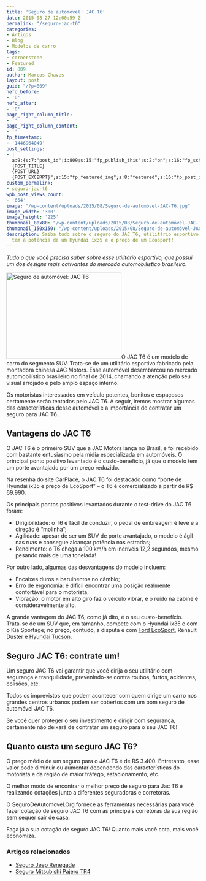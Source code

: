 ```yaml
---
title: 'Seguro de automóvel: JAC T6'
date: 2015-08-27 12:00:59 Z
permalink: "/seguro-jac-t6"
categories:
- Artigos
- Blog
- Modelos de carro
tags:
- cornerstone
- Featured
id: 809
author: Marcos Chaves
layout: post
guid: "/?p=809"
hefo_before:
- '0'
hefo_after:
- '0'
page_right_column_title:
- ''
page_right_column_content:
- ''
fp_timestamp:
- '1446964049'
post_settings:
- |
  a:9:{s:7:"post_id";i:809;s:15:"fp_publish_this";s:2:"on";s:16:"fp_schedule_this";s:3:"yes";s:11:"fp_datetime";s:0:"";s:18:"fp_timezone_offset";s:3:"120";s:8:"msg_body";s:66:"Novo post no {SITE_NAME}
  {POST_TITLE}
  {POST_URL}
  {POST_EXCERPT}";s:15:"fp_featured_img";s:8:"featured";s:16:"fp_post_img_text";s:0:"";s:5:"pages";a:2:{i:0;s:3:"own";i:1;s:15:"520743491417556";}}
custom_permalink:
- seguro-jac-t6
wpb_post_views_count:
- '654'
image: "/wp-content/uploads/2015/08/Seguro-de-automóvel-JAC-T6.jpg"
image_width: '300'
image_height: '225'
thumbnail_80x80: "/wp-content/uploads/2015/08/Seguro-de-automóvel-JAC-T6-80x80.jpg"
thumbnail_150x150: "/wp-content/uploads/2015/08/Seguro-de-automóvel-JAC-T6-150x150.jpg"
description: Saiba tudo sobre o seguro do JAC T6, utilitário esportivo estreante que
  tem a potência de um Hyundai ix35 e o preço de um Ecosport!
---
```


_Tudo o que você precisa saber sobre esse utilitário esportivo, que possui um dos designs mais cativantes do mercado automobilístico brasileiro._

[<img class="alignleft wp-image-3208 size-full" title="Seguro de automóvel: JAC T6" src="/wp-content/uploads/2015/08/Seguro-de-automóvel-JAC-T6.jpg" alt="Seguro de automóvel: JAC T6" width="300" height="225" srcset="/wp-content/uploads/2015/08/Seguro-de-automóvel-JAC-T6.jpg 300w, /wp-content/uploads/2015/08/Seguro-de-automóvel-JAC-T6-250x188.jpg 250w, /wp-content/uploads/2015/08/Seguro-de-automóvel-JAC-T6-120x90.jpg 120w" sizes="(max-width: 300px) 100vw, 300px" />](/wp-content/uploads/2015/08/Seguro-de-automóvel-JAC-T6.jpg)O JAC T6 é um modelo de carro do segmento SUV. Trata-se de um utilitário esportivo fabricado pela montadora chinesa JAC Motors. Esse automóvel desembarcou no mercado automobilístico brasileiro no final de 2014, chamando a atenção pelo seu visual arrojado e pelo amplo espaço interno.

Os motoristas interessados em veículo potentes, bonitos e espaçosos certamente serão tentados pelo JAC T6. A seguir, iremos mostrar algumas das características desse automóvel e a importância de contratar um seguro para JAC T6.

## Vantagens do JAC T6

O JAC T6 é o primeiro SUV que a JAC Motors lança no Brasil, e foi recebido com bastante entusiasmo pela mídia especializada em automóveis. O principal ponto positivo levantado é o custo-benefício, já que o modelo tem um porte avantajado por um preço reduzido.

Na resenha do site CarPlace, o JAC T6 foi destacado como “porte de Hyundai ix35 e preço de EcoSport” – o T6 é comercializado a partir de R$ 69.990.

Os principais pontos positivos levantados durante o test-drive do JAC T6 foram:

  * Dirigibilidade: o T6 é fácil de conduzir, o pedal de embreagem é leve e a direção é “molinha”;
  * Agilidade: apesar de ser um SUV de porte avantajado, o modelo é ágil nas ruas e consegue alcançar potência nas estradas;
  * Rendimento: o T6 chega a 100 km/h em incríveis 12,2 segundos, mesmo pesando mais de uma tonelada!

Por outro lado, algumas das desvantagens do modelo incluem:

  * Encaixes duros e barulhentos no câmbio;
  * Erro de ergonomia: é difícil encontrar uma posição realmente confortável para o motorista;
  * Vibração: o motor em alto giro faz o veículo vibrar, e o ruído na cabine é consideravelmente alto.

A grande vantagem do JAC T6, como já dito, é o seu custo-benefício. Trata-se de um SUV que, em tamanho, compete com o Hyundai ix35 e com o Kia Sportage; no preço, contudo, a disputa é com [Ford EcoSport](/fotos-valores-ecosport-2015), Renault Duster e [Hyundai Tucson](/seguro-l200-ranger-cruzer-tucson).

## Seguro JAC T6: contrate um!

Um seguro JAC T6 vai garantir que você dirija o seu utilitário com segurança e tranquilidade, prevenindo-se contra roubos, furtos, acidentes, colisões, etc.

Todos os imprevistos que podem acontecer com quem dirige um carro nos grandes centros urbanos podem ser cobertos com um bom seguro de automóvel JAC T6.

Se você quer proteger o seu investimento e dirigir com segurança, certamente não deixará de contratar um seguro para o seu JAC T6!

## Quanto custa um seguro JAC T6?

O preço médio de um seguro para o JAC T6 é de R$ 3.400. Entretanto, esse valor pode diminuir ou aumentar dependendo das características do motorista e da região de maior tráfego, estacionamento, etc.

O melhor modo de encontrar o melhor preço de seguro para Jac T6 é realizando cotações junto a diferentes seguradoras e corretoras.

O SeguroDeAutomovel.Org fornece as ferramentas necessárias para você fazer cotação de seguro JAC T6 com as principais corretoras da sua região sem sequer sair de casa.

Faça já a sua cotação de seguro JAC T6! Quanto mais você cota, mais você economiza.

### Artigos relacionados

  * <a href="/seguro-jeep-renegade" target="_blank">Seguro Jeep Renegade</a>
  * <a href="/seguro-auto-l200" target="_blank">Seguro Mitsubishi Pajero TR4</a>